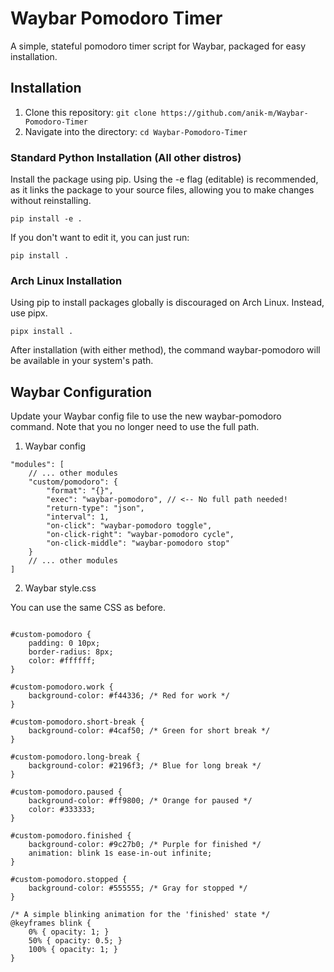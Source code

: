 # Waybar Pomodoro Timer
A simple, stateful pomodoro timer script for Waybar, packaged for easy installation.
## Installation
1. Clone this repository: ```git clone https://github.com/anik-m/Waybar-Pomodoro-Timer```
2. Navigate into the directory: ```cd Waybar-Pomodoro-Timer```
### Standard Python Installation (All other distros)

Install the package using pip. Using the -e flag (editable) is recommended, as it links the package to your source files, allowing you to make changes without reinstalling.
```
pip install -e .
```

If you don't want to edit it, you can just run:
```
pip install .
```
### Arch Linux Installation 
Using pip to install packages globally is discouraged on Arch Linux. Instead, use pipx.


```pipx install .```

After installation (with either method), the command waybar-pomodoro will be available in your system's path.

## Waybar Configuration

Update your Waybar config file to use the new waybar-pomodoro command. Note that you no longer need to use the full path.
1. Waybar config
```// Inside your Waybar config file (e.g., ~/.config/waybar/config)
"modules": [
    // ... other modules
    "custom/pomodoro": {
        "format": "{}",
        "exec": "waybar-pomodoro", // <-- No full path needed!
        "return-type": "json",
        "interval": 1,
        "on-click": "waybar-pomodoro toggle",
        "on-click-right": "waybar-pomodoro cycle",
        "on-click-middle": "waybar-pomodoro stop"
    }
    // ... other modules
]
```
2. Waybar style.css

You can use the same CSS as before.

```/* Inside your Waybar style.css (e.g., ~/.config/waybar/style.css) */

#custom-pomodoro {
    padding: 0 10px;
    border-radius: 8px;
    color: #ffffff;
}

#custom-pomodoro.work {
    background-color: #f44336; /* Red for work */
}

#custom-pomodoro.short-break {
    background-color: #4caf50; /* Green for short break */
}

#custom-pomodoro.long-break {
    background-color: #2196f3; /* Blue for long break */
}

#custom-pomodoro.paused {
    background-color: #ff9800; /* Orange for paused */
    color: #333333;
}

#custom-pomodoro.finished {
    background-color: #9c27b0; /* Purple for finished */
    animation: blink 1s ease-in-out infinite;
}

#custom-pomodoro.stopped {
    background-color: #555555; /* Gray for stopped */
}

/* A simple blinking animation for the 'finished' state */
@keyframes blink {
    0% { opacity: 1; }
    50% { opacity: 0.5; }
    100% { opacity: 1; }
}
```
